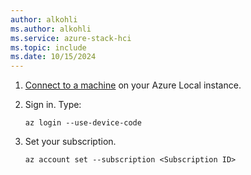 ```yaml
---
author: alkohli
ms.author: alkohli
ms.service: azure-stack-hci
ms.topic: include
ms.date: 10/15/2024
---
```


1. [Connect to a machine](../manage/azure-arc-vm-management-prerequisites.md#connect-to-the-system-directly) on your Azure Local instance. 


1. Sign in. Type:

    ```azurecli
    az login --use-device-code
    ```

1. Set your subscription.

    ```azurecli
    az account set --subscription <Subscription ID>
    ```

